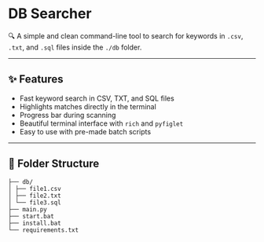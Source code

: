 # DB Searcher

🔍 A simple and clean command-line tool to search for keywords in `.csv`, `.txt`, and `.sql` files inside the `./db` folder.

---

## ✨ Features

- Fast keyword search in CSV, TXT, and SQL files
- Highlights matches directly in the terminal
- Progress bar during scanning
- Beautiful terminal interface with `rich` and `pyfiglet`
- Easy to use with pre-made batch scripts

---

## 📁 Folder Structure

```your-project/
├── db/
│ ├── file1.csv
│ ├── file2.txt
│ └── file3.sql
├── main.py
├── start.bat
├── install.bat
└── requirements.txt
